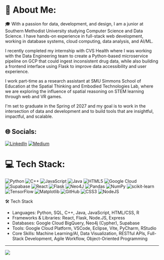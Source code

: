 # 💫 About Me:
🎓 With a passion for data, development, and design, I am a junior at Southern Methodist University studying Computer Science and Data Science. I have hands-on experience in full-stack web development, working in database systems, cloud computing, data analysis, and AI/ML.

I recently completed my internship with CVS Health where I was working with the Data Engineering team to create a Python-based microservice pipeline on GCP that could ingest inconsistent drug data, while also building a frontend interface using Flask to improve data accessibility and user experience. 

I work part-time as a research assistant at SMU Simmons School of Education at the Spatial Thinking and Embodied Technologies Lab, where we are exploring the influence of spatial reasoning on STEM learning through web and VR games.

I'm set to graduate in the Spring of 2027 and my goal is to work in the intersection of data and development and to build tools that are insightful, impactful, and scalable.

## 🌐 Socials:
[![LinkedIn](https://img.shields.io/badge/LinkedIn-%230077B5.svg?logo=linkedin&logoColor=white)](https://linkedin.com/in/www.linkedin.com/in/ruth-a-60839b261) [![Medium](https://img.shields.io/badge/Medium-12100E?logo=medium&logoColor=white)](https://medium.com/@ruthas1200) 

# 💻 Tech Stack:
![Python](https://img.shields.io/badge/python-3670A0?style=for-the-badge&logo=python&logoColor=ffdd54) ![C++](https://img.shields.io/badge/c++-%2300599C.svg?style=for-the-badge&logo=c%2B%2B&logoColor=white) ![JavaScript](https://img.shields.io/badge/javascript-%23323330.svg?style=for-the-badge&logo=javascript&logoColor=%23F7DF1E) ![Java](https://img.shields.io/badge/java-%23ED8B00.svg?style=for-the-badge&logo=openjdk&logoColor=white) ![HTML5](https://img.shields.io/badge/html5-%23E34F26.svg?style=for-the-badge&logo=html5&logoColor=white) ![Google Cloud](https://img.shields.io/badge/GoogleCloud-%234285F4.svg?style=for-the-badge&logo=google-cloud&logoColor=white) ![Supabase](https://img.shields.io/badge/Supabase-3ECF8E?style=for-the-badge&logo=supabase&logoColor=white) ![React](https://img.shields.io/badge/react-%2320232a.svg?style=for-the-badge&logo=react&logoColor=%2361DAFB) ![Flask](https://img.shields.io/badge/flask-%23000.svg?style=for-the-badge&logo=flask&logoColor=white) ![Neo4J](https://img.shields.io/badge/Neo4j-008CC1?style=for-the-badge&logo=neo4j&logoColor=white) ![Pandas](https://img.shields.io/badge/pandas-%23150458.svg?style=for-the-badge&logo=pandas&logoColor=white) ![NumPy](https://img.shields.io/badge/numpy-%23013243.svg?style=for-the-badge&logo=numpy&logoColor=white) ![scikit-learn](https://img.shields.io/badge/scikit--learn-%23F7931E.svg?style=for-the-badge&logo=scikit-learn&logoColor=white) ![TensorFlow](https://img.shields.io/badge/TensorFlow-%23FF6F00.svg?style=for-the-badge&logo=TensorFlow&logoColor=white) ![Matplotlib](https://img.shields.io/badge/Matplotlib-%23ffffff.svg?style=for-the-badge&logo=Matplotlib&logoColor=black) ![GitHub](https://img.shields.io/badge/github-%23121011.svg?style=for-the-badge&logo=github&logoColor=white) ![CSS3](https://img.shields.io/badge/css3-%231572B6.svg?style=for-the-badge&logo=css3&logoColor=white) ![NodeJS](https://img.shields.io/badge/node.js-6DA55F?style=for-the-badge&logo=node.js&logoColor=white)


🛠️ Tech Stack
- Languages: Python, SQL, C++, Java, JavaScript, HTML/CSS, R
- Frameworks & Libraries: React, Flask, Node.JS, Express
- Databases: Google Cloud BigQuery, Neo4j (Cypher), Supabase
- Tools: Google Cloud Platform, VSCode, Eclipse, Vite, PyCharm, RStudio
- Core Skills: Machine Learning/AI, Data Visualization, RESTful APIs, Full-Stack Development, Agile Workflow, Object-Oriented Programming


---
[![](https://visitcount.itsvg.in/api?id=RuthA120&icon=0&color=0)](https://visitcount.itsvg.in)

<!-- Proudly created with GPRM ( https://gprm.itsvg.in ) -->
